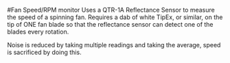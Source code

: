 #Fan Speed/RPM monitor
Uses a QTR-1A Reflectance Sensor to measure the speed of a spinning fan. Requires a dab of white TipEx, or similar, on the tip of ONE fan blade so that the reflectance sensor can detect one of the blades every rotation.

Noise is reduced by taking multiple readings and taking the average, speed is sacrificed by doing this.